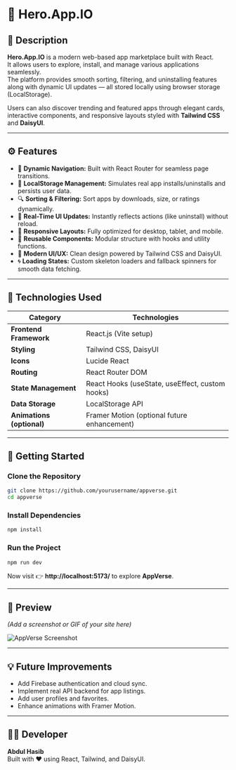 # 📱 Hero.App.IO

## 🌟 Description
**Hero.App.IO** is a modern web-based app marketplace built with React.  
It allows users to explore, install, and manage various applications seamlessly.  
The platform provides smooth sorting, filtering, and uninstalling features along with dynamic UI updates — all stored locally using browser storage (LocalStorage).  

Users can also discover trending and featured apps through elegant cards, interactive components, and responsive layouts styled with **Tailwind CSS** and **DaisyUI**.  

---

## ⚙️ Features
- 🧭 **Dynamic Navigation:** Built with React Router for seamless page transitions.  
- 💾 **LocalStorage Management:** Simulates real app installs/uninstalls and persists user data.  
- 🔍 **Sorting & Filtering:** Sort apps by downloads, size, or ratings dynamically.  
- 💫 **Real-Time UI Updates:** Instantly reflects actions (like uninstall) without reload.  
- 🧱 **Responsive Layouts:** Fully optimized for desktop, tablet, and mobile.  
- 🧩 **Reusable Components:** Modular structure with hooks and utility functions.  
- 🌈 **Modern UI/UX:** Clean design powered by Tailwind CSS and DaisyUI.  
- 🌀 **Loading States:** Custom skeleton loaders and fallback spinners for smooth data fetching.  

---

## 🧰 Technologies Used
| Category | Technologies |
|-----------|---------------|
| **Frontend Framework** | React.js (Vite setup) |
| **Styling** | Tailwind CSS, DaisyUI |
| **Icons** | Lucide React |
| **Routing** | React Router DOM |
| **State Management** | React Hooks (useState, useEffect, custom hooks) |
| **Data Storage** | LocalStorage API |
| **Animations (optional)** | Framer Motion (optional future enhancement) |

---

## 🚀 Getting Started

### Clone the Repository
```bash
git clone https://github.com/yourusername/appverse.git
cd appverse
```

### Install Dependencies
```bash
npm install
```

### Run the Project
```bash
npm run dev
```

Now visit 👉 **http://localhost:5173/** to explore **AppVerse**.

---

## 📸 Preview
*(Add a screenshot or GIF of your site here)*

![AppVerse Screenshot](./preview.png)

---

## 💡 Future Improvements
- Add Firebase authentication and cloud sync.  
- Implement real API backend for app listings.  
- Add user profiles and favorites.  
- Enhance animations with Framer Motion.  

---

## 👨‍💻 Developer
**Abdul Hasib**  
Built with ❤️ using React, Tailwind, and DaisyUI.
